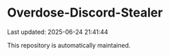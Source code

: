 # Overdose-Discord-Stealer

Last updated: 2025-06-24 21:41:44

This repository is automatically maintained.
